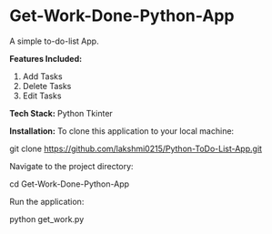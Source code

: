 # Get-Work-Done-Python-App
A simple to-do-list App. 

**Features Included:**
1. Add Tasks
2. Delete Tasks
3. Edit Tasks

**Tech Stack:**
Python
Tkinter

**Installation:**
To clone this application to your local machine:

git clone https://github.com/lakshmi0215/Python-ToDo-List-App.git

Navigate to the project directory:

cd Get-Work-Done-Python-App

Run the application:

python get_work.py







